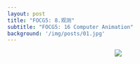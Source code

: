 ```yaml
---
layout: post
title: "FOCG5: 8.观测"
subtitle: "FOCG5: 16 Computer Animation"
background: '/img/posts/01.jpg'
---
```


<div style="text-align: center">
<img src="/img/posts/16 Computer Animation/1.png"/>
</div>


